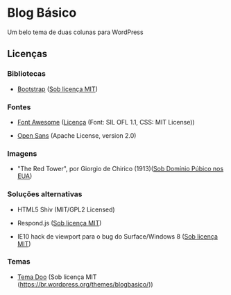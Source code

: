 # Blog Básico
Um belo tema de duas colunas para WordPress 

## Licenças
### Bibliotecas
- [Bootstrap](http://getbootstrap.com) ([Sob licença MIT](https://github.com/twbs/bootstrap/blob/master/LICENSE))

### Fontes
- [Font Awesome](http://fontawesome.io) ([Licença](http://fontawesome.io/license) (Font: SIL OFL 1.1, CSS: MIT License))

- [Open Sans](https://www.google.com/fonts/specimen/Open+Sans) (Apache License, version 2.0)

### Imagens
- "The Red Tower", por Giorgio de Chirico (1913)([Sob Domínio Púbico nos EUA](https://www.wikiart.org/en/giorgio-de-chirico/the-red-tower-1913))

### Soluções alternativas
- HTML5 Shiv (MIT/GPL2 Licensed)

- Respond.js ([Sob licença MIT](https://github.com/scottjehl/Respond/blob/master/LICENSE-MIT))

- IE10 hack de viewport para o bug do Surface/Windows 8 ([Sob licença MIT](https://github.com/twbs/bootstrap/blob/master/LICENSE))

### Temas
- [Tema Doo](https://br.wordpress.org/themes/doo/) (Sob licença MIT (https://br.wordpress.org/themes/blogbasico/))

